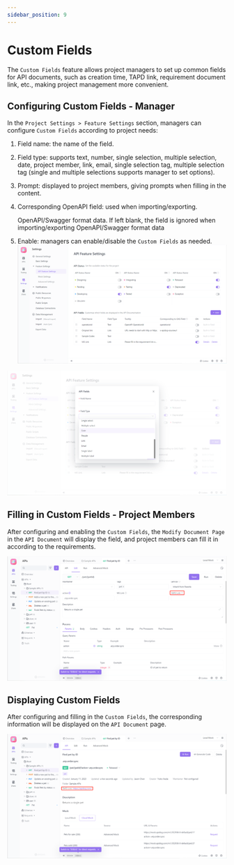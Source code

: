 ```yaml
---
sidebar_position: 9
---
```


# Custom Fields

The `Custom Fields` feature allows project managers to set up common fields for API documents, such as creation time, TAPD link, requirement document link, etc., making project management more convenient.

## Configuring Custom Fields - Manager

In the `Project Settings > Feature Settings` section, managers can configure `Custom Fields` according to project needs:

1. Field name: the name of the field.

2. Field type: supports text, number, single selection, multiple selection, date, project member, link, email, single selection tag, multiple selection tag (single and multiple selections supports manager to set options).

3. Prompt: displayed to project members, giving prompts when filling in the content.

4. Corresponding OpenAPI field: used when importing/exporting.

   OpenAPI/Swagger format data. If left blank, the field is ignored when importing/exporting OpenAPI/Swagger format data

5. Enable: managers can enable/disable the `Custom Fields` as needed.![adada](./images/api-feature-settings.png)

![adada](./images/field-type.png)

## Filling in Custom Fields - Project Members

After configuring and enabling the `Custom Fields`, the `Modify Document Page` in the `API Document` will display the field, and project members can fill it in according to the requirements.

![adada](./images/tapd-link.png)


## Displaying Custom Fields

After configuring and filling in the `Custom Fields`, the corresponding information will be displayed on the `API Document` page.

![adada](./images/display-custom-fields.png)

